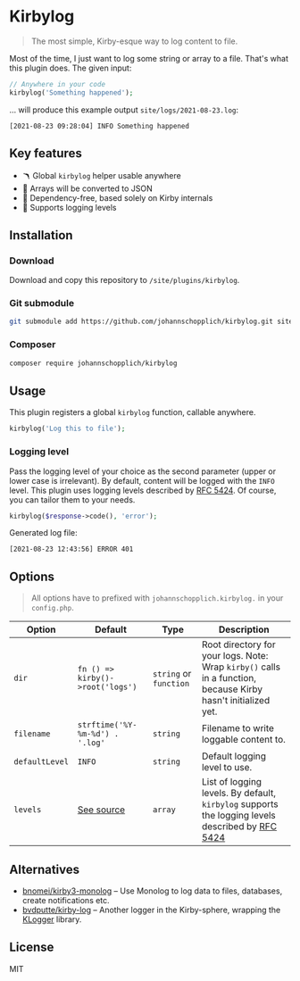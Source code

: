 # Kirbylog

> The most simple, Kirby-esque way to log content to file.

Most of the time, I just want to log some string or array to a file. That's what this plugin does. The given input:

```php
// Anywhere in your code
kirbylog('Something happened');
```

… will produce this example output `site/logs/2021-08-23.log`:

```log
[2021-08-23 09:28:04] INFO Something happened
```

## Key features

- 🪃 Global `kirbylog` helper usable anywhere
- 💬 Arrays will be converted to JSON
- 🧩 Dependency-free, based solely on Kirby internals
- 🔢 Supports logging levels

## Installation

### Download

Download and copy this repository to `/site/plugins/kirbylog`.

### Git submodule

```bash
git submodule add https://github.com/johannschopplich/kirbylog.git site/plugins/kirbylog
```

### Composer

```bash
composer require johannschopplich/kirbylog
```

## Usage

This plugin registers a global `kirbylog` function, callable anywhere.

```php
kirbylog('Log this to file');
```

### Logging level

Pass the logging level of your choice as the second parameter (upper or lower case is irrelevant). By default, content will be logged with the `INFO` level. This plugin uses logging levels described by [RFC 5424](http://tools.ietf.org/html/rfc5424). Of course, you can tailor them to your needs.

```php
kirbylog($response->code(), 'error');
```

Generated log file:

```log
[2021-08-23 12:43:56] ERROR 401
```

## Options

> All options have to prefixed with `johannschopplich.kirbylog.` in your `config.php`.

| Option | Default | Type | Description |
| --- | --- | --- | --- |
| `dir` | `fn () => kirby()->root('logs')` | `string` or `function` | Root directory for your logs. Note: Wrap `kirby()` calls in a function, because Kirby hasn't initialized yet. |
| `filename` | `strftime('%Y-%m-%d') . '.log'` | `string` | Filename to write loggable content to.
| `defaultLevel` | `INFO` | `string` | Default logging level to use.
| `levels` | [See source](https://github.com/johannschopplich/kirbylog/blob/main/index.php#L9) | `array` | List of logging levels. By default, `kirbylog` supports the logging levels described by [RFC 5424](http://tools.ietf.org/html/rfc5424) |

## Alternatives

- [bnomei/kirby3-monolog](https://github.com/bnomei/kirby3-monolog) – Use Monolog to log data to files, databases, create notifications etc.
- [bvdputte/kirby-log](https://github.com/bvdputte/kirby-log) – Another logger in the Kirby-sphere, wrapping the [KLogger](https://github.com/katzgrau/KLogger) library.

## License

MIT
